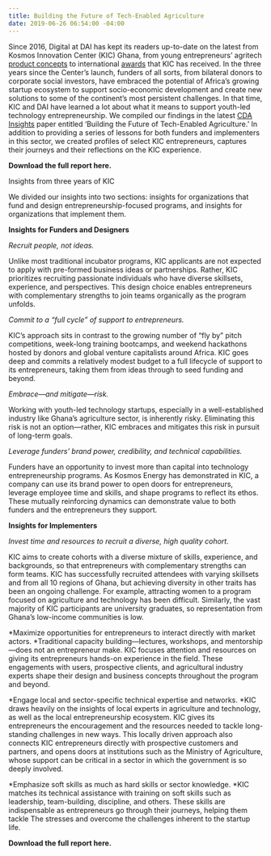 ```yaml
---
title: Building the Future of Tech-Enabled Agriculture
date: 2019-06-26 06:54:00 -04:00
---
```


Since 2016, Digital at DAI has kept its readers up-to-date on the latest from Kosmos Innovation Center (KIC) Ghana, from young entrepreneurs’ agritech [product concepts](https://dai-global-digital.com/catalyzing-ghanas-growing-agritech-ecosystem.html) to international [awards](https://dai-global-digital.com/kosmos-innovation-center-wins-2018-p3-impact-award.html) that KIC has received. In the three years since the Center’s launch, funders of all sorts, from bilateral donors to corporate social investors, have embraced the potential of Africa’s growing startup ecosystem to support socio-economic development and create new solutions to some of the continent’s most persistent challenges. In that time, KIC and DAI have learned a lot about what it means to support youth-led technology entrepreneurship. We compiled our findings in the latest [CDA Insights](https://www.dai.com/our-work/solutions/digital-acceleration-solutions/cda-insights) paper entitled ‘Building the Future of Tech-Enabled Agriculture.’ In addition to providing a series of lessons for both funders and implementers in this sector, we created profiles of select KIC entrepreneurs, captures their journeys and their reflections on the KIC experience.

<!--more-->

**Download the full report here.**

Insights from three years of KIC

We divided our insights into two sections: insights for organizations that fund and design entrepreneurship-focused programs, and insights for organizations that implement them.

**Insights for Funders and Designers**

*Recruit people, not ideas.*

Unlike most traditional incubator programs, KIC applicants are not expected to apply with pre-formed business ideas or partnerships. Rather, KIC prioritizes recruiting passionate individuals who have diverse skillsets, experience, and perspectives. This design choice enables entrepreneurs with complementary strengths to join teams organically as the program unfolds.

*Commit to a “full cycle” of support to entrepreneurs.*

KIC’s approach sits in contrast to the growing number of “fly by” pitch competitions, week-long training bootcamps, and weekend hackathons hosted by donors and global venture capitalists around Africa. KIC goes deep and commits a relatively modest budget to a full lifecycle of support to its entrepreneurs, taking them from ideas through to seed funding and beyond.

*Embrace—and mitigate—risk.*

Working with youth-led technology startups, especially in a well-established industry like Ghana’s agriculture sector, is inherently risky. Eliminating this risk is not an option—rather, KIC embraces and mitigates this risk in pursuit of long-term goals.

*Leverage funders’ brand power, credibility, and technical capabilities.*

Funders have an opportunity to invest more than capital into technology entrepreneurship programs. As Kosmos Energy has demonstrated in KIC, a company can use its brand power to open doors for entrepreneurs, leverage employee time and skills, and shape programs to reflect its ethos. These mutually reinforcing dynamics can demonstrate value to both funders and the entrepreneurs they support.

**Insights for Implementers**

*Invest time and resources to recruit a diverse, high quality cohort.*

KIC aims to create cohorts with a diverse mixture of skills, experience, and backgrounds, so that entrepreneurs with complementary strengths can form teams. KIC has successfully recruited attendees with varying skillsets and from all 10 regions of Ghana, but achieving diversity in other traits has been an ongoing challenge. For example, attracting women to a program focused on agriculture and technology has been difficult. Similarly, the vast majority of KIC participants are university graduates, so representation from Ghana’s low-income communities is low.

*Maximize opportunities for entrepreneurs to interact directly with market actors. *Traditional capacity building—lectures, workshops, and mentorship—does not an entrepreneur make. KIC focuses attention and resources on giving its entrepreneurs hands-on experience in the field. These engagements with users, prospective clients, and agricultural industry experts shape their design and business concepts throughout the program and beyond.

*Engage local and sector-specific technical expertise and networks. *KIC draws heavily on the insights of local experts in agriculture and technology, as well as the local entrepreneurship ecosystem. KIC gives its entrepreneurs the encouragement and the resources needed to tackle long-standing challenges in new ways. This locally driven approach also connects KIC entrepreneurs directly with prospective customers and partners, and opens doors at institutions such as the Ministry of Agriculture, whose support can be critical in a sector in which the government is so deeply involved.

*Emphasize soft skills as much as hard skills or sector knowledge. *KIC matches its technical assistance with training on soft skills such as leadership, team-building, discipline, and others. These skills are indispensable as entrepreneurs go through their journeys, helping them tackle The stresses and overcome the challenges inherent to the startup life.

**Download the full report here.**